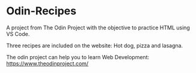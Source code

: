 # Odin-Recipes

A project from The Odin Project with the objective to practice HTML using VS Code.

Three recipes are included on the website: Hot dog, pizza and lasagna.

The odin project can help you to learn Web Development: https://www.theodinproject.com/